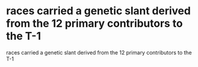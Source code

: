 # races carried a genetic slant derived from the 12 primary contributors to the T-1

races carried a genetic slant derived from the 12 primary contributors to the T-1